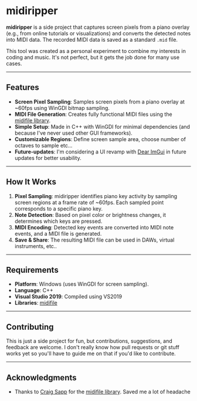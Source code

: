# midiripper

**midiripper** is a side project that captures screen pixels from a piano overlay (e.g., from online tutorials or visualizations) and converts the detected notes into MIDI data. The recorded MIDI data is saved as a standard `.mid` file.

This tool was created as a personal experiment to combine my interests in coding and music. It's not perfect, but it gets the job done for many use cases.

---

## Features

- **Screen Pixel Sampling**: Samples screen pixels from a piano overlay at ~60fps using WinGDI bitmap sampling.
- **MIDI File Generation**: Creates fully functional MIDI files using the [midifile library](https://github.com/craigsapp/midifile).
- **Simple Setup**: Made in C++ with WinGDI for minimal dependencies (and because I've never used other GUI frameworks).
- **Customizable Regions**: Define screen sample area, choose number of octaves to sample etc...
- **Future-updates**: I'm considering a UI revamp with [Dear ImGui](https://github.com/ocornut/imgui) in future updates for better usability.

---

## How It Works

1. **Pixel Sampling**: midiripper identifies piano key activity by sampling screen regions at a frame rate of ~60fps. Each sampled point corresponds to a specific piano key.
2. **Note Detection**: Based on pixel color or brightness changes, it determines which keys are pressed.
3. **MIDI Encoding**: Detected key events are converted into MIDI note events, and a MIDI file is generated.
4. **Save & Share**: The resulting MIDI file can be used in DAWs, virtual instruments, etc..

---

## Requirements

- **Platform**: Windows (uses WinGDI for screen sampling).
- **Language**: C++
- **Visual Studio 2019**: Compiled using VS2019
- **Libraries**: [midifile](https://github.com/craigsapp/midifile)

---
## Contributing
This is just a side project for fun, but contributions, suggestions, and feedback are welcome.
I don't really know how pull requests or git stuff works yet so you'll have to guide me on that if you'd like to contribute.

---

## Acknowledgments
- Thanks to [Craig Sapp](https://github.com/craigsapp) for the [midifile library](https://github.com/craigsapp/midifile). Saved me a lot of headache



